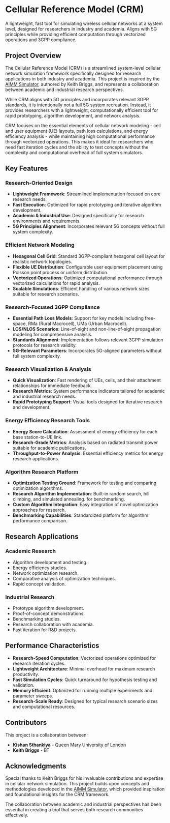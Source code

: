 # Cellular Reference Model (CRM)

A lightweight, fast tool for simulating wireless cellular networks at a system level, designed for researchers in industry and academia. Aligns with 5G principles while providing efficient computation through vectorized operations and 3GPP compliance.

## Project Overview

The Cellular Reference Model (CRM) is a streamlined system-level cellular network simulation framework specifically designed for research applications in both industry and academia. This project is inspired by the [AIMM Simulator](https://github.com/keithbriggs/AIMM-simulator), authored by Keith Briggs, and represents a collaboration between academic and industrial research perspectives.

While CRM aligns with 5G principles and incorporates relevant 3GPP standards, it is intentionally not a full 5G system recreation. Instead, it provides researchers with a lightweight, computationally efficient tool for rapid prototyping, algorithm development, and network analysis.

CRM focuses on the essential elements of cellular network modeling - cell and user equipment (UE) layouts, path loss calculations, and energy efficiency analysis - while maintaining high computational performance through vectorized operations. This makes it ideal for researchers who need fast iteration cycles and the ability to test concepts without the complexity and computational overhead of full system simulators.

## Key Features

### Research-Oriented Design
- **Lightweight Framework**: Streamlined implementation focused on core research needs.
- **Fast Execution**: Optimized for rapid prototyping and iterative algorithm development.
- **Academic & Industrial Use**: Designed specifically for research environments and requirements.
- **5G Principles Alignment**: Incorporates relevant 5G concepts without full system complexity.

### Efficient Network Modeling
- **Hexagonal Cell Grid**: Standard 3GPP-compliant hexagonal cell layout for realistic network topologies.
- **Flexible UE Distribution**: Configurable user equipment placement using Poisson point process or uniform distribution.
- **Vectorized Operations**: Optimized computational performance through vectorized calculations for rapid analysis.
- **Scalable Simulations**: Efficient handling of various network sizes suitable for research scenarios.

### Research-Focused 3GPP Compliance
- **Essential Path Loss Models**: Support for key models including free-space, RMa (Rural Macrocell), UMa (Urban Macrocell).
- **LOS/NLOS Scenarios**: Line-of-sight and non-line-of-sight propagation modeling for comprehensive analysis.
- **Standards Alignment**: Implementation follows relevant 3GPP simulation protocols for research validity.
- **5G-Relevant Parameters**: Incorporates 5G-aligned parameters without full system complexity.

### Research Visualization & Analysis
- **Quick Visualization**: Fast rendering of UEs, cells, and their attachment relationships for immediate feedback.
- **Research Metrics**: System performance indicators tailored for academic and industrial research needs.
- **Rapid Prototyping Support**: Visual tools designed for iterative research and development.

### Energy Efficiency Research Tools
- **Energy Score Calculation**: Assessment of energy efficiency for each base station-to-UE link.
- **Research-Grade Metrics**: Analysis based on radiated transmit power suitable for academic publications.
- **Throughput-to-Power Analysis**: Essential efficiency metrics for energy research applications.

### Algorithm Research Platform
- **Optimization Testing Ground**: Framework for testing and comparing optimization algorithms.
- **Research Algorithm Implementation**: Built-in random search, hill climbing, and simulated annealing.
 for benchmarking.
- **Custom Algorithm Integration**: Easy integration of novel optimization approaches for research.
- **Benchmarking Capabilities**: Standardized platform for algorithm performance comparison.

## Research Applications

### Academic Research
- Algorithm development and testing.
- Energy efficiency studies.
- Network optimization research.
- Comparative analysis of optimization techniques.
- Rapid concept validation.

### Industrial Research
- Prototype algorithm development.
- Proof-of-concept demonstrations.
- Benchmarking studies.
- Research collaboration with academia.
- Fast iteration for R&D projects.

## Performance Characteristics

- **Research-Speed Computation**: Vectorized operations optimized for research iteration cycles.
- **Lightweight Architecture**: Minimal overhead for maximum research productivity.
- **Fast Simulation Cycles**: Quick turnaround for hypothesis testing and validation.
- **Memory Efficient**: Optimized for running multiple experiments and parameter sweeps.
- **Research-Scale Ready**: Designed for typical research scenario sizes and computational resources.

## Contributors

This project is a collaboration between:
- **Kishan Sthankiya** - Queen Mary University of London
- **Keith Briggs** - BT

## Acknowledgments

Special thanks to Keith Briggs for his invaluable contributions and expertise in cellular network simulation. This project builds upon concepts and methodologies developed in the [AIMM Simulator](https://github.com/keithbriggs/AIMM-simulator), which provided inspiration and foundational insights for the CRM framework.

The collaboration between academic and industrial perspectives has been essential in creating a tool that serves both research communities effectively.
